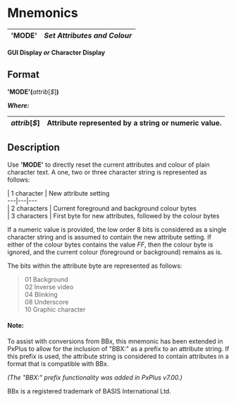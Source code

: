 # Mnemonics 

**'MODE'** |  **_Set Attributes and Colour_**  
---|---  
  
**GUI Display _or_ Character Display**

##  Format

**'MODE'(**_attrib_[_$_]**)**

**_Where:_**

_attrib_[_$_] |  Attribute represented by a string or numeric value.  
---|---  
  
##  Description

Use **'MODE'** to directly reset the current attributes and colour of plain character text. A one, two or three character string is represented as follows:

|  1 character |  New attribute setting  
---|---|---  
|  2 characters |  Current foreground and background colour bytes  
|  3 characters |  First byte for new attributes, followed by the colour bytes  
  
If a numeric value is provided, the low order 8 bits is considered as a single character string and is assumed to contain the new attribute setting. If either of the colour bytes contains the value $FF$, then the colour byte is ignored, and the current colour (foreground or background) remains as is.

The bits within the attribute byte are represented as follows:

> $01$ Background  
>  $02$ Inverse video  
>  $04$ Blinking  
>  $08$ Underscore  
>  $10$ Graphic character

#### **Note:**  
To assist with conversions from BBx, this mnemonic has been extended in PxPlus to allow for the inclusion of "BBX:" as a prefix to an attribute string. If this prefix is used, the attribute string is considered to contain attributes in a format that is compatible with BBx.

_(The "BBX:" prefix functionality was added in PxPlus v7.00.)_

BBx is a registered trademark of BASIS International Ltd.
